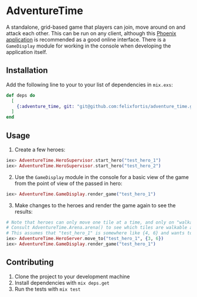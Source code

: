 # AdventureTime

A standalone, grid-based game that players can join, move around on and attack each other. This can be run on any client, although this [Phoenix application](https://github.com/felixfortis/adventure_time_online) is recommended as a good online interface. There is a `GameDisplay` module for working in the console when developing the application itself.

## Installation

Add the following line to your to your list of dependencies in `mix.exs`:

```elixir
def deps do
  [
    {:adventure_time, git: "git@github.com:felixfortis/adventure_time.git", tag: "0.1.0"}
  ]
end
```

## Usage

1. Create a few heroes:

```elixir
iex> AdventureTime.HeroSupervisor.start_hero("test_hero_1")
iex> AdventureTime.HeroSupervisor.start_hero("test_hero_2")
```

2. Use the `GameDisplay` module in the console for a basic view of the game from the point of view of the passed in hero:

```elixir
iex> AdventureTime.GameDisplay.render_game("test_hero_1")
```

3. Make changes to the heroes and render the game again to see the results:

```elixir
# Note that heroes can only move one tile at a time, and only on "walkable" tiles.
# Consult AdventureTime.Arena.arena() to see which tiles are walkable and what their tile_refs are.
# This assumes that "test_hero_1" is somewhere like {4, 6} and wants to move up one tile to {3, 6}
iex> AdventureTime.HeroServer.move_to("test_hero_1", {3, 6})
iex> AdventureTime.GameDisplay.render_game("test_hero_1")
```
## Contributing

1. Clone the project to your development machine
2. Install dependencies with `mix deps.get`
3. Run the tests with `mix test`
